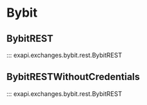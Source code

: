 # Bybit

## **BybitREST**

::: exapi.exchanges.bybit.rest.BybitREST

## **BybitRESTWithoutCredentials**

::: exapi.exchanges.bybit.rest.BybitREST

